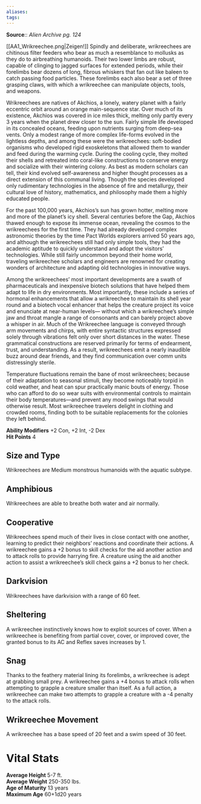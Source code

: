 ```yaml
---
aliases: 
tags: 
---
```

**Source**:: _Alien Archive pg. 124_  

[[AA1_Wrikreechee.png|Zeigen!]]
Spindly and deliberate, wrikreechees are chitinous filter feeders who bear as much a resemblance to mollusks as they do to airbreathing humanoids. Their two lower limbs are robust, capable of clinging to jagged surfaces for extended periods, while their forelimbs bear dozens of long, fibrous whiskers that fan out like baleen to catch passing food particles. These forelimbs each also bear a set of three grasping claws, with which a wrikreechee can manipulate objects, tools, and weapons.  
  
Wrikreechees are natives of Akchios, a lonely, watery planet with a fairly eccentric orbit around an orange main-sequence star. Over much of its existence, Akchios was covered in ice miles thick, melting only partly every 3 years when the planet drew closer to the sun. Fairly simple life developed in its concealed oceans, feeding upon nutrients surging from deep-sea vents. Only a modest range of more complex life-forms evolved in the lightless depths, and among these were the wrikreechees: soft-bodied organisms who developed rigid exoskeletons that allowed them to wander and feed during the warming cycle. During the cooling cycle, they molted their shells and retreated into coral-like constructions to conserve energy and socialize with their wintering colony. As best as modern scholars can tell, their kind evolved self-awareness and higher thought processes as a direct extension of this communal living. Though the species developed only rudimentary technologies in the absence of fire and metallurgy, their cultural love of history, mathematics, and philosophy made them a highly educated people.  
  
For the past 100,000 years, Akchios’s sun has grown hotter, melting more and more of the planet’s icy shell. Several centuries before the Gap, Akchios thawed enough to expose its immense ocean, revealing the cosmos to the wrikreechees for the first time. They had already developed complex astronomic theories by the time Pact Worlds explorers arrived 50 years ago, and although the wrikreechees still had only simple tools, they had the academic aptitude to quickly understand and adopt the visitors’ technologies. While still fairly uncommon beyond their home world, traveling wrikreechee scholars and engineers are renowned for creating wonders of architecture and adapting old technologies in innovative ways.  
  
Among the wrikreechees’ most important developments are a swath of pharmaceuticals and inexpensive biotech solutions that have helped them adapt to life in dry environments. Most importantly, these include a series of hormonal enhancements that allow a wrikreechee to maintain its shell year round and a biotech vocal enhancer that helps the creature project its voice and enunciate at near-human levels— without which a wrikreechee’s simple jaw and throat mangle a range of consonants and can barely project above a whisper in air. Much of the Wrikreechee language is conveyed through arm movements and chirps, with entire syntactic structures expressed solely through vibrations felt only over short distances in the water. These grammatical constructions are reserved primarily for terms of endearment, trust, and understanding. As a result, wrikreechees emit a nearly inaudible buzz around dear friends, and they find communication over comm units distressingly sterile.  
  
Temperature fluctuations remain the bane of most wrikreechees; because of their adaptation to seasonal stimuli, they become noticeably torpid in cold weather, and heat can spur practically manic bouts of energy. Those who can afford to do so wear suits with environmental controls to maintain their body temperatures—and prevent any mood swings that would otherwise result. Most wrikreechee travelers delight in clothing and crowded rooms, finding both to be suitable replacements for the colonies they left behind.  
  
**Ability Modifiers** +2 Con, +2 Int, -2 Dex  
**Hit Points** 4

## Size and Type

Wrikreechees are Medium monstrous humanoids with the aquatic subtype.  

## Amphibious

Wrikreechees are able to breathe both water and air normally.  

## Cooperative

Wrikreechees spend much of their lives in close contact with one another, learning to predict their neighbors’ reactions and coordinate their actions. A wrikreechee gains a +2 bonus to skill checks for the aid another action and to attack rolls to provide harrying fire. A creature using the aid another action to assist a wrikreechee’s skill check gains a +2 bonus to her check.  

## Darkvision

Wrikreechees have darkvision with a range of 60 feet.  

## Sheltering

A wrikreechee instinctively knows how to exploit sources of cover. When a wrikreechee is benefiting from partial cover, cover, or improved cover, the granted bonus to its AC and Reflex saves increases by 1.  

## Snag

Thanks to the feathery material lining its forelimbs, a wrikreechee is adept at grabbing small prey. A wrikreechee gains a +4 bonus to attack rolls when attempting to grapple a creature smaller than itself. As a full action, a wrikreechee can make two attempts to grapple a creature with a -4 penalty to the attack rolls.  

## Wrikreechee Movement

A wrikreechee has a base speed of 20 feet and a swim speed of 30 feet.

# Vital Stats

**Average Height** 5-7 ft.  
**Average Weight** 250-350 lbs.  
**Age of Maturity** 13 years  
**Maximum Age** 60+1d20 years
